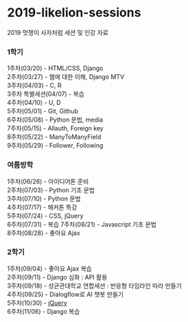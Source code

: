 # 2019-likelion-sessions
2019 멋쟁이 사자처럼 세션 및 인강 자료

### 1학기
1주차(03/20) - HTML/CSS, Django  
2주차(03/27) - 웹에 대한 이해, Django MTV  
3주차(04/03) - C, R  
3주차 특별세션(04/07) - 복습  
4주차(04/10) - U, D  
5주차(05/01) - Git, Github  
6주차(05/08) - Python 문법, media  
7주차(05/15) - Allauth, Foreign key  
8주차(05/22) - ManyToManyField  
9주차(05/29) - Follower, Following

### 여름방학
1주차(06/26) - 아이디어톤 준비  
2주차(07/03) - Python 기초 문법  
3주차(07/10) - Python 문법  
4주차(07/17) - 해커톤 특강  
5주차(07/24) - CSS, jQuery  
6주차(07/31) - 복습
7주차(08/21) - Javascript 기초 문법  
8주차(08/28) - 좋아요 Ajax

### 2학기
1주차(09/04) - 좋아요 Ajax 복습  
2주차(09/11) - Django 심화 : API 활용  
3주차(09/18) - 성균관대학교 연합세션 : 반응형 타임라인 따라 만들기  
4주차(09/25) - Dialogflow로 AI 챗봇 만들기  
5주차(10/30) - [jQuery](https://www.tutorialrepublic.com/jquery-examples.php)  
6주차(11/06) - Django 복습  
